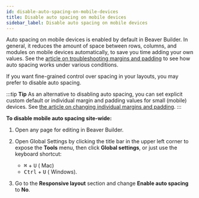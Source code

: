 ```yaml
---
id: disable-auto-spacing-on-mobile-devices
title: Disable auto spacing on mobile devices
sidebar_label: Disable auto spacing on mobile devices
---
```


Auto spacing on mobile devices is enabled by default in Beaver Builder. In
general, it reduces the amount of space between rows, columns, and modules on
mobile devices automatically, to save you time adding your own values. See the
[article on troubleshooting margins and padding](/beaver-builder/layouts/margins-padding/troubleshooting-margins-and-padding.md) to see how auto
spacing works under various conditions.

If you want fine-grained control over spacing in your layouts, you may prefer
to disable auto spacing.

:::tip **Tip**
As an alternative to disabling auto spacing, you can set explicit
custom default or individual margin and padding values for small (mobile)
devices. See [the article on changing individual margins and
padding](/beaver-builder/layouts/margins-padding/change-individual-margin-and-padding-settings.md).
:::

**To disable mobile auto spacing site-wide:**

1. Open any page for editing in Beaver Builder.
2. Open Global Settings by clicking the title bar in the upper left corner to expose the **Tools** menu, then click **Global settings**, or just use the keyboard shortcut:  
  
    * <kbd>⌘</kbd> + <kbd>U</kbd> (<i class="fab fa-apple"></i> Mac)
    * <kbd>Ctrl</kbd> + <kbd>U</kbd> (<i class="fab fa-windows"></i> Windows).
  
3. Go to the **Responsive layout** section and change **Enable auto spacing** to **No**.
